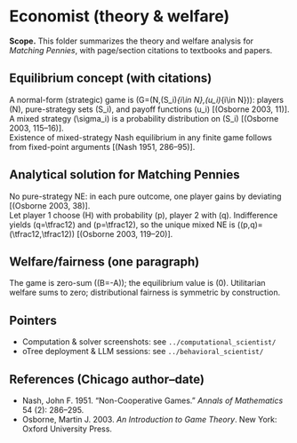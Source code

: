 # Economist (theory & welfare)

**Scope.** This folder summarizes the theory and welfare analysis for *Matching Pennies*, with page/section citations to textbooks and papers.

## Equilibrium concept (with citations)
A normal-form (strategic) game is \(G=(N,(S_i)_{i\in N},(u_i)_{i\in N})\): players \(N\), pure-strategy sets \(S_i\), and payoff functions \(u_i\) [(Osborne 2003, 11)].  
A mixed strategy \(\sigma_i\) is a probability distribution on \(S_i\) [(Osborne 2003, 115–16)].  
Existence of mixed-strategy Nash equilibrium in any finite game follows from fixed-point arguments [(Nash 1951, 286–95)].

## Analytical solution for Matching Pennies
No pure-strategy NE: in each pure outcome, one player gains by deviating [(Osborne 2003, 38)].  
Let player 1 choose \(H\) with probability \(p\), player 2 with \(q\). Indifference yields \(q=\tfrac12\) and \(p=\tfrac12\), so the unique mixed NE is \((p,q)=(\tfrac12,\tfrac12)\) [(Osborne 2003, 119–20)].

## Welfare/fairness (one paragraph)
The game is zero-sum (\(B=-A\)); the equilibrium value is \(0\). Utilitarian welfare sums to zero; distributional fairness is symmetric by construction.

## Pointers
- Computation & solver screenshots: see `../computational_scientist/`  
- oTree deployment & LLM sessions: see `../behavioral_scientist/`

## References (Chicago author–date)
- Nash, John F. 1951. “Non-Cooperative Games.” *Annals of Mathematics* 54 (2): 286–295.
- Osborne, Martin J. 2003. *An Introduction to Game Theory*. New York: Oxford University Press.

